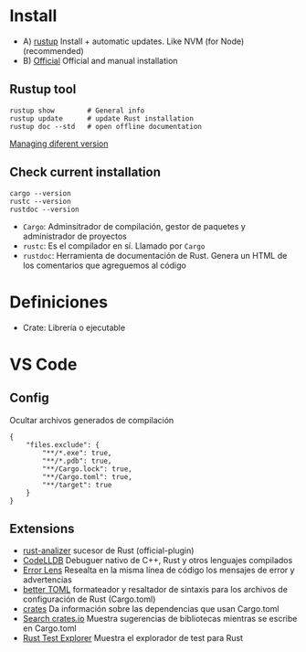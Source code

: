 # Install

- A) [rustup](https://rustup.rs/) Install + automatic updates. Like NVM (for Node) (recommended)
- B) [Official](https://www.rust-lang.org/learn/get-started) Official and manual installation

 ## Rustup tool
 ```
 rustup show        # General info
rustup update      # update Rust installation
rustup doc --std   # open offline documentation
 ```
 [Managing diferent version](https://doc.bccnsoft.com/docs/rust-1.36.0-docs-html/edition-guide/rust-2018/rustup-for-managing-rust-versions.html)

## Check current installation
```
cargo --version
rustc --version
rustdoc --version
```

- `Cargo`: Adminsitrador de compilación, gestor de paquetes y administrador de proyectos
- `rustc`:  Es el compilador en sí. Llamado por `Cargo`
- `rustdoc`: Herramienta de documentación de Rust. Genera un HTML de los comentarios que agreguemos al código

# Definiciones
- Crate: Librería o ejecutable

# VS Code
## Config
Ocultar archivos generados de compilación 
```
{
    "files.exclude": {
        "**/*.exe": true,
        "**/*.pdb": true,
        "**/Cargo.lock": true,
        "**/Cargo.toml": true,
        "**/target": true
    }
}
```
## Extensions
- [rust-analizer](https://marketplace.visualstudio.com/items?itemName=matklad.rust-analyzer) sucesor de Rust (official-plugin)
- [CodeLLDB](https://marketplace.visualstudio.com/items?itemName=vadimcn.vscode-lldb) Debuguer nativo de C++, Rust y otros lenguajes compilados
- [Error Lens](https://marketplace.visualstudio.com/items?itemName=usernamehw.errorlens) Resealta en la misma línea de código los mensajes de error y advertencias
- [better TOML](https://marketplace.visualstudio.com/items?itemName=bungcip.better-toml) formateador y resaltador de sintaxis para los archivos de configuración de Rust (Cargo.toml)
- [crates](https://marketplace.visualstudio.com/items?itemName=serayuzgur.crates) Da información sobre las dependencias que usan Cargo.toml
- [Search crates.io](https://marketplace.visualstudio.com/items?itemName=belfz.search-crates-io) Muestra sugerencias de bibliotecas mientras se escribe en Cargo.toml
- [Rust Test Explorer](https://marketplace.visualstudio.com/items?itemName=swellaby.vscode-rust-test-adapter) Muestra el explorador de test para Rust

